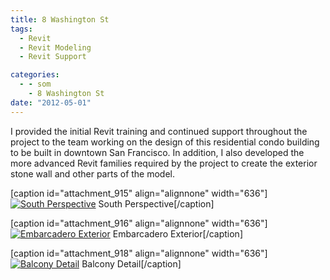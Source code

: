 ```yaml
---
title: 8 Washington St
tags:
  - Revit
  - Revit Modeling
  - Revit Support

categories:
  - - som
    - 8 Washington St
date: "2012-05-01"
---
```


I provided the initial Revit training and continued support throughout the project to the team working on the design of this residential condo building to be built in downtown San Francisco. In addition, I also developed the more advanced Revit families required by the project to create the exterior stone wall and other parts of the model.

\[caption id="attachment_915" align="alignnone" width="636"\][![South Perspective](http://www.ericanastas.com/wp-content/uploads/2012/05/L9-South-Perspective-636x302.jpg "South Perspective")](L9-South-Perspective.jpg) South Perspective\[/caption\]

\[caption id="attachment_916" align="alignnone" width="636"\][![Embarcadero Exterior](http://www.ericanastas.com/wp-content/uploads/2012/05/embarcadero-side-636x437.jpg "Embarcadero Exterior")](embarcadero-side.jpg) Embarcadero Exterior\[/caption\]

\[caption id="attachment_918" align="alignnone" width="636"\][![Balcony Detail](http://www.ericanastas.com/wp-content/uploads/2012/05/balcony-636x543.jpg "Balcony Detail")](balcony.jpg) Balcony Detail\[/caption\]

